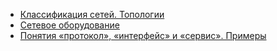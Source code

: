 * [Классификация сетей. Топологии](/articles/%D0%9A%D0%BB%D0%B0%D1%81%D1%81%D0%B8%D1%84%D0%B8%D0%BA%D0%B0%D1%86%D0%B8%D1%8F%20%D1%81%D0%B5%D1%82%D0%B5%D0%B9.%20%D0%A2%D0%BE%D0%BF%D0%BE%D0%BB%D0%BE%D0%B3%D0%B8%D0%B8.md)
* [Сетевое оборудование](/articles/%D0%A1%D0%B5%D1%82%D0%B5%D0%B2%D0%BE%D0%B5%20%D0%BE%D0%B1%D0%BE%D1%80%D1%83%D0%B4%D0%BE%D0%B2%D0%B0%D0%BD%D0%B8%D0%B5.md)
* [Понятия «протокол», «интерфейс» и «сервис». Примеры](/articles/%D0%9F%D0%BE%D0%BD%D1%8F%D1%82%D0%B8%D1%8F%20%C2%AB%D0%BF%D1%80%D0%BE%D1%82%D0%BE%D0%BA%D0%BE%D0%BB%C2%BB%2C%20%C2%AB%D0%B8%D0%BD%D1%82%D0%B5%D1%80%D1%84%D0%B5%D0%B9%D1%81%C2%BB%20%D0%B8%20%C2%AB%D1%81%D0%B5%D1%80%D0%B2%D0%B8%D1%81%C2%BB.%20%D0%9F%D1%80%D0%B8%D0%BC%D0%B5%D1%80%D1%8B.md)
